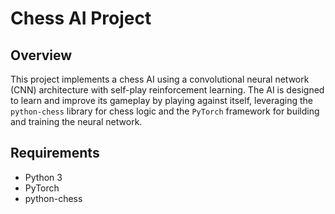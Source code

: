 # Chess AI Project

## Overview

This project implements a chess AI using a convolutional neural network (CNN) architecture with self-play reinforcement learning. The AI is designed to learn and improve its gameplay by playing against itself, leveraging the `python-chess` library for chess logic and the `PyTorch` framework for building and training the neural network.

## Requirements
- Python 3
- PyTorch
- python-chess